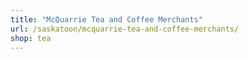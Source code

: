 ```yaml
---
title: "McQuarrie Tea and Coffee Merchants"
url: /saskatoon/mcquarrie-tea-and-coffee-merchants/
shop: tea
---
```

